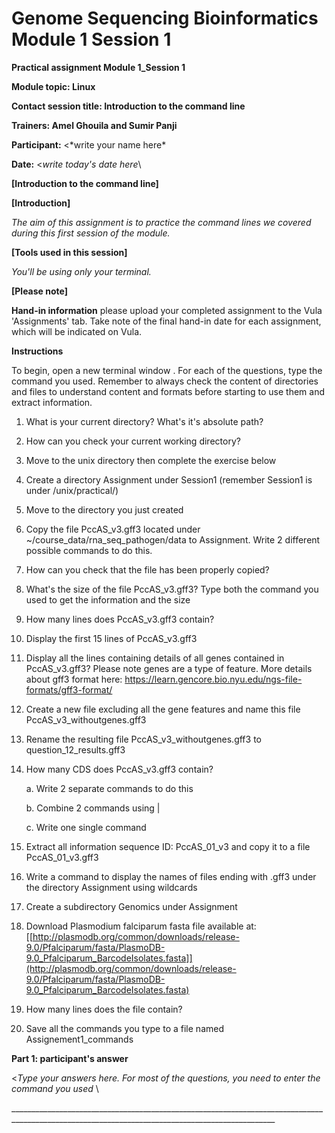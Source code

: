 # Genome Sequencing Bioinformatics Module 1 Session 1

**Practical assignment Module 1_Session 1**

**Module topic: Linux**

**Contact session title: Introduction to the command line**

**Trainers: Amel Ghouila and Sumir Panji**

**Participant:** \<*write your name here\*

**Date:** \<*write today's date here*\

**[Introduction to the command line]**

**[Introduction]**

*The aim of this assignment is to practice the command lines we covered
during this first session of the module.*

**[Tools used in this session]**

*You'll be using only your terminal.*

**[Please note]**
 
  **Hand-in information** please upload your completed assignment to
    the Vula 'Assignments' tab. Take note of the final hand-in date for
    each assignment, which will be indicated on Vula.

**Instructions**

To begin, open a new terminal window . For each of the questions, type
the command you used. Remember to always check the content of
directories and files to understand content and formats before starting
to use them and extract information.

1.  What is your current directory? What's it's absolute path?

2.  How can you check your current working directory?

3.  Move to the unix directory then complete the exercise below

4.  Create a directory Assignment under Session1 (remember Session1 is
    under /unix/practical/)

5.  Move to the directory you just created

6.  Copy the file PccAS_v3.gff3 located under
    \~/course_data/rna_seq_pathogen/data to Assignment. Write 2
    different possible commands to do this.

7.  How can you check that the file has been properly copied?

8.  What's the size of the file PccAS_v3.gff3? Type both the command you
    used to get the information and the size

9.  How many lines does PccAS_v3.gff3 contain?

10. Display the first 15 lines of PccAS_v3.gff3

11. Display all the lines containing details of all genes contained in
    PccAS_v3.gff3?
    Please note genes are a type of feature. More details about gff3 format here:  https://learn.gencore.bio.nyu.edu/ngs-file-formats/gff3-format/

13. Create a new file excluding all the gene features and name this file
    PccAS_v3_withoutgenes.gff3

14. Rename the resulting file PccAS_v3_withoutgenes.gff3 to
    question_12_results.gff3

15. How many CDS does PccAS_v3.gff3 contain?

    a.  Write 2 separate commands to do this

    b.  Combine 2 commands using \|

    c.  Write one single command

16. Extract all information sequence ID: PccAS_01_v3 and copy it to a
    file PccAS_01_v3.gff3

17. Write a command to display the names of files ending with .gff3
    under the directory Assignment using wildcards

18. Create a subdirectory Genomics under Assignment

19. Download Plasmodium falciparum fasta file available at:
    [[http://plasmodb.org/common/downloads/release-9.0/Pfalciparum/fasta/PlasmoDB-9.0_Pfalciparum_BarcodeIsolates.fasta]](http://plasmodb.org/common/downloads/release-9.0/Pfalciparum/fasta/PlasmoDB-9.0_Pfalciparum_BarcodeIsolates.fasta)

20. How many lines does the file contain?

21. Save all the commands you type to a file named Assignement1_commands

**Part 1: participant's answer**

\<*Type your answers here. For most of the questions, you need to enter
the command you used* \

\_\_\_\_\_\_\_\_\_\_\_\_\_\_\_\_\_\_\_\_\_\_\_\_\_\_\_\_\_\_\_\_\_\_\_\_\_\_\_\_\_\_\_\_\_\_\_\_\_\_\_\_\_\_\_\_\_\_\_\_\_\_\_\_\_\_\_\_\_\_\_\_\_\_\_\_\_\_\_\_\_\_\_\_\_\_\_\_\_\_\_\_\_\_\_\_\_\_\_\_\_\_\_\_\_\_\_\_\_\_\_\_\_\_\_\_\_\_\_\_\_\_\_\_\_\_\_\_\_\_\_\_\_\_\_\_\_\_\_\_\_\_\_\_
